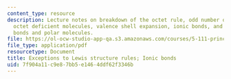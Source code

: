 ```yaml
---
content_type: resource
description: Lecture notes on breakdown of the octet rule, odd number of valence electrons,
  octet deficient molecules, valence shell expansion, ionic bonds, and polar covalent
  bonds and polar molecules.
file: https://ol-ocw-studio-app-qa.s3.amazonaws.com/courses/5-111-principles-of-chemical-science-fall-2008/7f904a11c9e87bb5e1464ddf62f3346b_lecnotes12.pdf
file_type: application/pdf
resourcetype: Document
title: Exceptions to Lewis structure rules; Ionic bonds
uid: 7f904a11-c9e8-7bb5-e146-4ddf62f3346b
---
```


